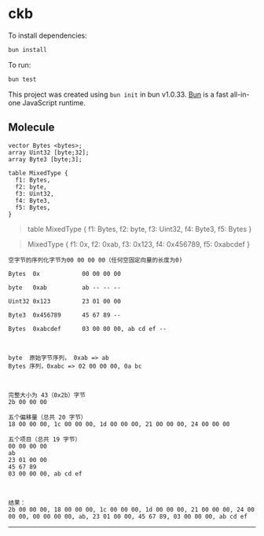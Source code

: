 
# ckb

To install dependencies:

```bash
bun install
```

To run:

```bash
bun test
```

This project was created using `bun init` in bun v1.0.33. [Bun](https://bun.sh) is a fast all-in-one JavaScript runtime.

## Molecule 

```
vector Bytes <bytes>;
array Uint32 [byte;32];
array Byte3 [byte;3];

table MixedType { 
  f1: Bytes, 
  f2: byte, 
  f3: Uint32, 
  f4: Byte3, 
  f5: Bytes,
}
```

> table MixedType { f1: Bytes, f2: byte, f3: Uint32, f4: Byte3, f5: Bytes }

> MixedType { f1: 0x, f2: 0xab, f3: 0x123, f4: 0x456789, f5: 0xabcdef }

```
空字节的序列化字节为00 00 00 00（任何空固定向量的长度为0)

Bytes  0x            00 00 00 00

byte   0xab          ab -- -- --

Uint32 0x123         23 01 00 00

Byte3  0x456789      45 67 89 --

Bytes  0xabcdef      03 00 00 00, ab cd ef --    



byte  原始字节序列， 0xab => ab
Bytes 序列，0xabc => 02 00 00 00, 0a bc



完整大小为 43（0x2b）字节
2b 00 00 00

五个偏移量（总共 20 字节）
18 00 00 00, 1c 00 00 00, 1d 00 00 00, 21 00 00 00, 24 00 00 00

五个项目（总共 19 字节）
00 00 00 00
ab
23 01 00 00
45 67 89
03 00 00 00, ab cd ef



结果：
2b 00 00 00, 18 00 00 00, 1c 00 00 00, 1d 00 00 00, 21 00 00 00, 24 00 00 00, 00 00 00 00, ab, 23 01 00 00, 45 67 89, 03 00 00 00, ab cd ef
```
----